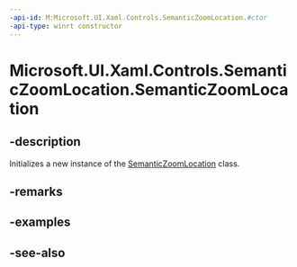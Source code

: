 ```yaml
---
-api-id: M:Microsoft.UI.Xaml.Controls.SemanticZoomLocation.#ctor
-api-type: winrt constructor
---
```


<!-- Method syntax
public SemanticZoomLocation()
-->

# Microsoft.UI.Xaml.Controls.SemanticZoomLocation.SemanticZoomLocation

## -description
Initializes a new instance of the [SemanticZoomLocation](semanticzoomlocation.md) class.

## -remarks

## -examples

## -see-also
